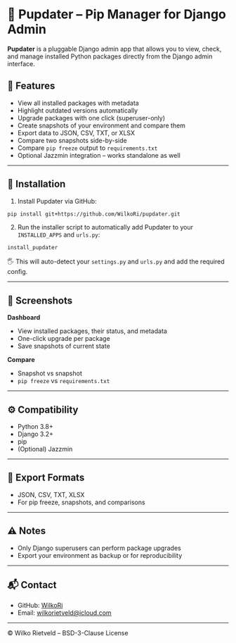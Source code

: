 # 🐾 Pupdater – Pip Manager for Django Admin

**Pupdater** is a pluggable Django admin app that allows you to view, check, and manage installed Python packages directly from the Django admin interface.

## 🚀 Features

- View all installed packages with metadata
- Highlight outdated versions automatically
- Upgrade packages with one click (superuser-only)
- Create snapshots of your environment and compare them
- Export data to JSON, CSV, TXT, or XLSX
- Compare two snapshots side-by-side
- Compare `pip freeze` output to `requirements.txt`
- Optional Jazzmin integration – works standalone as well

---

## 🧪 Installation

1. Install Pupdater via GitHub:

```bash
pip install git+https://github.com/WilkoRi/pupdater.git
```

2. Run the installer script to automatically add Pupdater to your `INSTALLED_APPS` and `urls.py`:

```bash
install_pupdater
```

🖐️ This will auto-detect your `settings.py` and `urls.py` and add the required config.

---

## 📂 Screenshots

**Dashboard**
- View installed packages, their status, and metadata
- One-click upgrade per package
- Save snapshots of current state

**Compare**
- Snapshot vs snapshot
- `pip freeze` vs `requirements.txt`

---

## ⚙️ Compatibility

- Python 3.8+
- Django 3.2+
- pip
- (Optional) Jazzmin

---

## 📄 Export Formats

- JSON, CSV, TXT, XLSX
- For pip freeze, snapshots, and comparisons

---

## ⚠️ Notes

- Only Django superusers can perform package upgrades
- Export your environment as backup or for reproducibility

---

## 📬 Contact

- GitHub: [WilkoRi](https://github.com/WilkoRi)
- Email: wilkorietveld@icloud.com

---

© Wilko Rietveld – BSD-3-Clause License

